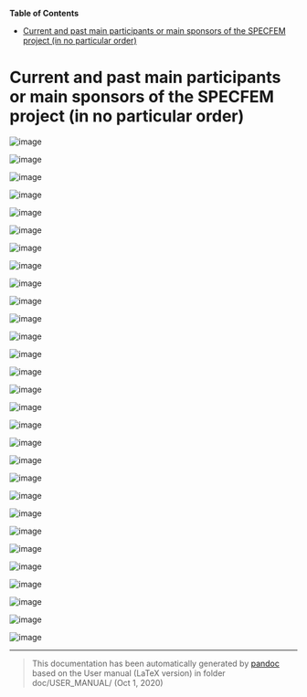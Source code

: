 **Table of Contents**

-   [Current and past main participants or main sponsors of the SPECFEM project (in no particular order)](#current-and-past-main-participants-or-main-sponsors-of-the-specfem-project-in-no-particular-order)

Current and past main participants or main sponsors of the SPECFEM project (in no particular order)
===================================================================================================

![image](figures/logo_cnrs.png)

![image](figures/logo_princeton.jpg)

![image](figures/logo_aix_marseille_universite.png)

![image](figures/logo_ETH.jpg)

![image](figures/logo_CSC_China.jpg)

![image](figures/logo_inria.jpg)

![image](figures/logo_UPPA.png)

![image](figures/logo_NVIDIA.jpg)

![image](figures/logo_IUF.jpg)

![image](figures/logo_Caltech.png)

![image](figures/logo_Harvard.jpg)

![image](figures/logo_IPGP.jpg)

![image](figures/logo_ANR.png)

![image](figures/logo_NSF.png)

![image](figures/logo_European_Union.png)

![image](figures/logo_GENCI.jpg)

![image](figures/logo_PRACE.jpg)

![image](figures/logo_CINES.png)

![image](figures/logo_Oak_Ridge.png)

![image](figures/logo_fondation_Del_Duca.png)

![image](figures/logo_CIG.png)

![image](figures/logo_University_of_Toronto.jpg)

![image](figures/logo_INGV.jpg)

![image](figures/logo_Univ_Toulouse.jpg)

![image](figures/logo_TOTAL.jpg)

![image](figures/logo_Fairbanks.jpg)

![image](figures/logo_CINECA.jpg)

![image](figures/logo_Intel_Exascale_Labs.png)

![image](figures/logo_Maison_Simulation.jpg)

-----
> This documentation has been automatically generated by [pandoc](http://www.pandoc.org)
> based on the User manual (LaTeX version) in folder doc/USER_MANUAL/
> (Oct  1, 2020)

